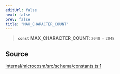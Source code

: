 ```yaml
---
editUrl: false
next: false
prev: false
title: "MAX_CHARACTER_COUNT"
---
```


> **`const`** **MAX\_CHARACTER\_COUNT**: `2048` = `2048`

## Source

[internal/microcosm/src/schema/constants.ts:1](https://github.com/nodenogg-in/alpha-p2p/blob/bd4a66e/internal/microcosm/src/schema/constants.ts#L1)
